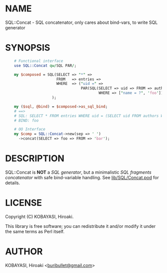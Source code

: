 # NAME

SQL::Concat - SQL concatenator, only cares about bind-vars, to write SQL generator

# SYNOPSIS

```perl
    # Functional interface
    use SQL::Concat qw/SQL PAR/;

    my $composed = SQL(SELECT => "*" =>
                       FROM   => entries =>
                       WHERE  => ("uid =" =>
                                  PAR(SQL(SELECT => uid => FROM => authors =>
                                          WHERE => ["name = ?", 'foo'])))
                     );

    my ($sql, @bind) = $composed->as_sql_bind;
    # ==>
    # SQL: SELECT * FROM entries WHERE uid = (SELECT uid FROM authors WHERE name = ?)
    # BIND: foo

    # OO Interface
    my $comp = SQL::Concat->new(sep => ' ')
      ->concat(SELECT => foo => FROM => 'bar');
```

# DESCRIPTION

SQL::Concat is **NOT** a _SQL generator_, but a minimalistic
_SQL fragments concatenator_ with safe bind-variable handling.
See [lib/SQL/Concat.pod](lib/SQL/Concat.pod) for details.

# LICENSE

Copyright (C) KOBAYASI, Hiroaki.

This library is free software; you can redistribute it and/or modify
it under the same terms as Perl itself.

# AUTHOR

KOBAYASI, Hiroaki &lt;buribullet@gmail.com>
